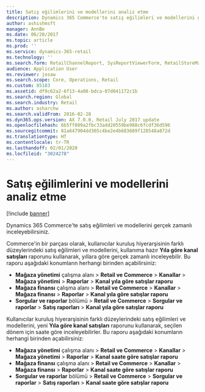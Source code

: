 ```yaml
---
title: Satış eğilimlerini ve modellerini analiz etme
description: Dynamics 365 Commerce'te satış eğilimleri ve modellerini gerçek zamanlı inceleyebilirsiniz.
author: ashishmsft
manager: AnnBe
ms.date: 06/20/2017
ms.topic: article
ms.prod: ''
ms.service: dynamics-365-retail
ms.technology: ''
ms.search.form: RetailChannelReport, SysReportViewerForm, RetailStoreManagementWorkspace
audience: Application User
ms.reviewer: josaw
ms.search.scope: Core, Operations, Retail
ms.custom: 85183
ms.assetid: df9c62a2-6f13-4a08-bdca-07d041172c1b
ms.search.region: Global
ms.search.industry: Retail
ms.author: asharchw
ms.search.validFrom: 2016-02-28
ms.dyn365.ops.version: AX 7.0.0, Retail July 2017 update
ms.openlocfilehash: 6b5ff889a2fbc33add20559be988c6fcdf36d596
ms.sourcegitcommit: 81a647904dd305c4be2e4b683689f128548a872d
ms.translationtype: HT
ms.contentlocale: tr-TR
ms.lasthandoff: 02/01/2020
ms.locfileid: "3024278"
---
```

# <a name="analyze-sales-trends-and-patterns"></a>Satış eğilimlerini ve modellerini analiz etme

[!include [banner](includes/banner.md)]

Dynamics 365 Commerce'te satış eğilimleri ve modellerini gerçek zamanlı inceleyebilirsiniz.

Commerce'in bir parçası olarak, kullanıcılar kuruluş hiyerarşisinin farklı düzeylerindeki satış eğilimleri ve modellerini, kullanıma hazır **Yıla göre kanal satışları** raporunu kullanarak, yıllara göre gerçek zamanlı inceleyebilir. Bu raporu aşağıdaki konumların herhangi birinden açabilirsiniz:

- **Mağaza yönetimi** çalışma alanı &gt; **Retail ve Commerce** &gt; **Kanallar** &gt; **Mağaza yönetimi** &gt; **Raporlar** &gt; **Kanal yıla göre satışlar raporu**
- **Mağaza finansı** çalışma alanı &gt; **Retail ve Commerce** &gt; **Kanallar** &gt; **Mağaza finansı** &gt; **Raporlar** &gt; **Kanal yıla göre satışlar raporu**
- **Sorgular ve raporlar** bölümü &gt; **Retail ve Commerce** &gt; **Sorgular ve raporlar** &gt; **Satış raporları** &gt; **Kanal yıla göre satışlar raporu**

Kullanıcılar kuruluş hiyerarşisinin farklı düzeylerindeki satış eğilimleri ve modellerini, yeni **Yıla göre kanal satışları** raporunu kullanarak, seçilen dönem için saate göre inceleyebilirler. Bu raporu aşağıdaki konumların herhangi birinden açabilirsiniz:

- **Mağaza yönetimi** çalışma alanı &gt; **Retail ve Commerce** &gt; **Kanallar** &gt; **Mağaza yönetimi** &gt; **Raporlar** &gt; **Kanal saate göre satışlar raporu**
- **Mağaza finansı** çalışma alanı &gt; **Retail ve Commerce** &gt; **Kanallar** &gt; **Mağaza finansı** &gt; **Raporlar** &gt; **Kanal saate göre satışlar raporu**
- **Sorgular ve raporlar** bölümü &gt; **Retail ve Commerce** &gt; **Sorgular ve raporlar** &gt; **Satış raporları** &gt; **Kanal saate göre satışlar raporu**

